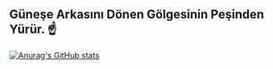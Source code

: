 ##  Güneşe Arkasını Dönen Gölgesinin Peşinden Yürür. ☝️

[![Anurag's GitHub stats](https://github-readme-stats.vercel.app/apiMuratPembegul)](https://github.com/anuraghazra/github-readme-stats)
 

